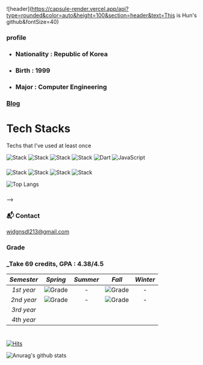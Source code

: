 <!-- ![header](https://capsule-render.vercel.app/api?type=slice&color=auto&height=150&section=header&text=wjdgnsdl213&fontSize=70) -->

![header](https://capsule-render.vercel.app/api?type=rounded&color=auto&height=100&section=header&text=This is Hun's github&fontSize=40)




### profile

  * ### Nationality : Republic of Korea

  * ### Birth : 1999

  * ### Major : Computer Engineering 

  ### [Blog](https://wjdgnsdl213.github.io)

# Tech Stacks

Techs that I've used at least once

![Stack](https://img.shields.io/badge/Python-3766AB?style=flat-square&logo=Python&logoColor=white)
![Stack](https://img.shields.io/badge/Java-007396?style=flat-square&logo=Java&logoColor=white)
![Stack](https://img.shields.io/badge/C++-00599C?style=flat-square&logo=C%2B%2B&logoColor=white)
![Stack](https://img.shields.io/badge/C-A8B9CC?style=flat-square&logo=C&logoColor=white)
![Dart](https://img.shields.io/badge/dart-%230175C2.svg?style=for-the-badge&logo=dart&logoColor=white)
![JavaScript](https://img.shields.io/badge/javascript-%23323330.svg?style=for-the-badge&logo=javascript&logoColor=%23F7DF1E)
    
###
![Stack](https://img.shields.io/badge/jupyter-FF8C00?style=flat-square&logo=jupyter&logoColor=white)
![Stack](https://img.shields.io/badge/GoogleColab-FFD700?style=flat-square&logo=GoogleColab&logoColor=black)
![Stack](https://img.shields.io/badge/VisualStudio-4b0082?style=flat-square&logo=VisualStudio&logoColor=white)
![Stack](https://img.shields.io/badge/VisualStudioCode-4169e1?style=flat-square&logo=VisualStudioCode&logoColor=white)



![Top Langs](https://github-readme-stats.vercel.app/api/top-langs/?username=wjdgnsdl213&layout=compact&theme=tokyonight)
###
-->

### 📬 Contact

wjdgnsdl213@gmail.com


### ###

###

### Grade

### _Take 69 credits, GPA : 4.38/4.5

| *Semester* |                           *Spring*                           | *Summer* |                            *Fall*                            | *Winter* |
| :--------: | :----------------------------------------------------------: | :------: | :----------------------------------------------------------: | :------: |
| *1st year* | ![Grade](https://img.shields.io/badge/grade-4.44%2F4.5-blue) |    -     | ![Grade](https://img.shields.io/badge/grade-4.34%2F4.5-blue) |    -     |
| *2nd year* | ![Grade](https://img.shields.io/badge/grade-4.32%2F4.5-blue) |    -     | ![Grade](https://img.shields.io/badge/grade-4.4%2F4.5-blue)  |    -     |
| *3rd year* |                                                              |          |                                                              |          |
| *4th year* |                                                              |          |                                                              |          |

# 
[![Hits](https://hits.seeyoufarm.com/api/count/incr/badge.svg?url=https%3A%2F%2Fgithub.com%2Fmjkmain&count_bg=%2379C83D&title_bg=%23555555&icon=&icon_color=%23E7E7E7&title=hits&edge_flat=false)](https://hits.seeyoufarm.com)

![Anurag's github stats](https://github-readme-stats.vercel.app/api?username=wjdgnsdl213&layout=compact&theme=nightowl)
    

